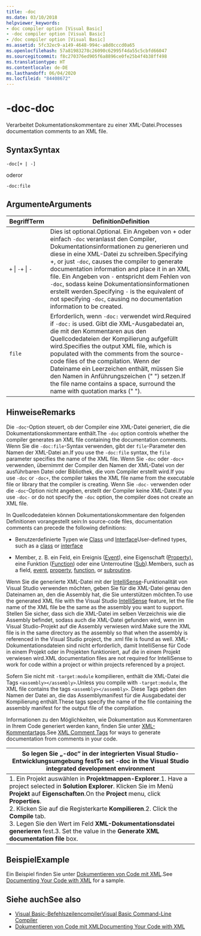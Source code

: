 ```yaml
---
title: -doc
ms.date: 03/10/2018
helpviewer_keywords:
- doc compiler option [Visual Basic]
- -doc compiler option [Visual Basic]
- /doc compiler option [Visual Basic]
ms.assetid: 5fc32ec9-a149-4648-994c-a8d0cccd0a65
ms.openlocfilehash: 57a81983278c26090c62995f4da55c5cbfd66047
ms.sourcegitcommit: f8c270376ed905f6a8896ce0fe25b4f4b38ff498
ms.translationtype: HT
ms.contentlocale: de-DE
ms.lasthandoff: 06/04/2020
ms.locfileid: "84408672"
---
```

# <a name="-doc"></a><span data-ttu-id="4c1ca-102">-doc</span><span class="sxs-lookup"><span data-stu-id="4c1ca-102">-doc</span></span>
<span data-ttu-id="4c1ca-103">Verarbeitet Dokumentationskommentare zu einer XML-Datei.</span><span class="sxs-lookup"><span data-stu-id="4c1ca-103">Processes documentation comments to an XML file.</span></span>  
  
## <a name="syntax"></a><span data-ttu-id="4c1ca-104">Syntax</span><span class="sxs-lookup"><span data-stu-id="4c1ca-104">Syntax</span></span>  
  
```console  
-doc[+ | -]  
```

<span data-ttu-id="4c1ca-105">oder</span><span class="sxs-lookup"><span data-stu-id="4c1ca-105">or</span></span>  

```console
-doc:file  
```  
  
## <a name="arguments"></a><span data-ttu-id="4c1ca-106">Argumente</span><span class="sxs-lookup"><span data-stu-id="4c1ca-106">Arguments</span></span>  
  
|<span data-ttu-id="4c1ca-107">Begriff</span><span class="sxs-lookup"><span data-stu-id="4c1ca-107">Term</span></span>|<span data-ttu-id="4c1ca-108">Definition</span><span class="sxs-lookup"><span data-stu-id="4c1ca-108">Definition</span></span>|  
|---|---|  
|<span data-ttu-id="4c1ca-109">`+` &#124; `-`</span><span class="sxs-lookup"><span data-stu-id="4c1ca-109">`+` &#124; `-`</span></span>|<span data-ttu-id="4c1ca-110">Dies ist optional.</span><span class="sxs-lookup"><span data-stu-id="4c1ca-110">Optional.</span></span> <span data-ttu-id="4c1ca-111">Ein Angeben von + oder einfach `-doc` veranlasst den Compiler, Dokumentationsinformationen zu generieren und diese in eine XML-Datei zu schreiben.</span><span class="sxs-lookup"><span data-stu-id="4c1ca-111">Specifying +, or just `-doc`, causes the compiler to generate documentation information and place it in an XML file.</span></span> <span data-ttu-id="4c1ca-112">Ein Angeben von `-` entspricht dem Fehlen von `-doc`, sodass keine Dokumentationsinformationen erstellt werden.</span><span class="sxs-lookup"><span data-stu-id="4c1ca-112">Specifying `-` is the equivalent of not specifying `-doc`, causing no documentation information to be created.</span></span>|  
|`file`|<span data-ttu-id="4c1ca-113">Erforderlich, wenn `-doc:` verwendet wird.</span><span class="sxs-lookup"><span data-stu-id="4c1ca-113">Required if `-doc:` is used.</span></span> <span data-ttu-id="4c1ca-114">Gibt die XML-Ausgabedatei an, die mit den Kommentaren aus den Quellcodedateien der Kompilierung aufgefüllt wird.</span><span class="sxs-lookup"><span data-stu-id="4c1ca-114">Specifies the output XML file, which is populated with the comments from the source-code files of the compilation.</span></span> <span data-ttu-id="4c1ca-115">Wenn der Dateiname ein Leerzeichen enthält, müssen Sie den Namen in Anführungszeichen (" ") setzen.</span><span class="sxs-lookup"><span data-stu-id="4c1ca-115">If the file name contains a space, surround the name with quotation marks (" ").</span></span>|  
  
## <a name="remarks"></a><span data-ttu-id="4c1ca-116">Hinweise</span><span class="sxs-lookup"><span data-stu-id="4c1ca-116">Remarks</span></span>  
 <span data-ttu-id="4c1ca-117">Die `-doc`-Option steuert, ob der Compiler eine XML-Datei generiert, die die Dokumentationskommentare enthält.</span><span class="sxs-lookup"><span data-stu-id="4c1ca-117">The `-doc` option controls whether the compiler generates an XML file containing the documentation comments.</span></span> <span data-ttu-id="4c1ca-118">Wenn Sie die `-doc:file`-Syntax verwenden, gibt der `file`-Parameter den Namen der XML-Datei an.</span><span class="sxs-lookup"><span data-stu-id="4c1ca-118">If you use the `-doc:file` syntax, the `file` parameter specifies the name of the XML file.</span></span> <span data-ttu-id="4c1ca-119">Wenn Sie `-doc` oder `-doc+` verwenden, übernimmt der Compiler den Namen der XML-Datei von der ausführbaren Datei oder Bibliothek, die vom Compiler erstellt wird.</span><span class="sxs-lookup"><span data-stu-id="4c1ca-119">If you use `-doc` or `-doc+`, the compiler takes the XML file name from the executable file or library that the compiler is creating.</span></span> <span data-ttu-id="4c1ca-120">Wenn Sie `-doc-` verwenden oder die `-doc`-Option nicht angeben, erstellt der Compiler keine XML-Datei.</span><span class="sxs-lookup"><span data-stu-id="4c1ca-120">If you use `-doc-` or do not specify the `-doc` option, the compiler does not create an XML file.</span></span>  
  
 <span data-ttu-id="4c1ca-121">In Quellcodedateien können Dokumentationskommentare den folgenden Definitionen vorangestellt sein:</span><span class="sxs-lookup"><span data-stu-id="4c1ca-121">In source-code files, documentation comments can precede the following definitions:</span></span>  
  
- <span data-ttu-id="4c1ca-122">Benutzerdefinierte Typen wie [Class](../../language-reference/statements/class-statement.md) und [Interface](../../language-reference/statements/interface-statement.md)</span><span class="sxs-lookup"><span data-stu-id="4c1ca-122">User-defined types, such as a [class](../../language-reference/statements/class-statement.md) or [interface](../../language-reference/statements/interface-statement.md)</span></span>  
  
- <span data-ttu-id="4c1ca-123">Member, z. B. ein Feld, ein Ereignis ([Event](../../language-reference/statements/event-statement.md)), eine Eigenschaft ([Property](../../language-reference/statements/property-statement.md)), eine Funktion ([Function](../../language-reference/statements/function-statement.md)) oder eine Unterroutine ([Sub](../../language-reference/statements/sub-statement.md)).</span><span class="sxs-lookup"><span data-stu-id="4c1ca-123">Members, such as a field, [event](../../language-reference/statements/event-statement.md), [property](../../language-reference/statements/property-statement.md), [function](../../language-reference/statements/function-statement.md), or [subroutine](../../language-reference/statements/sub-statement.md).</span></span>  
  
 <span data-ttu-id="4c1ca-124">Wenn Sie die generierte XML-Datei mit der [IntelliSense](/visualstudio/ide/using-intellisense)-Funktionalität von Visual Studio verwenden möchten, geben Sie für die XML-Datei genau den Dateinamen an, den die Assembly hat, die Sie unterstützen möchten.</span><span class="sxs-lookup"><span data-stu-id="4c1ca-124">To use the generated XML file with the Visual Studio [IntelliSense](/visualstudio/ide/using-intellisense) feature, let the file name of the XML file be the same as the assembly you want to support.</span></span> <span data-ttu-id="4c1ca-125">Stellen Sie sicher, dass sich die XML-Datei im selben Verzeichnis wie die Assembly befindet, sodass auch die XML-Datei gefunden wird, wenn im Visual Studio-Projekt auf die Assembly verwiesen wird.</span><span class="sxs-lookup"><span data-stu-id="4c1ca-125">Make sure the XML file is in the same directory as the assembly so that when the assembly is referenced in the Visual Studio project, the .xml file is found as well.</span></span> <span data-ttu-id="4c1ca-126">XML-Dokumentationsdateien sind nicht erforderlich, damit IntelliSense für Code in einem Projekt oder in Projekten funktioniert, auf die in einem Projekt verwiesen wird.</span><span class="sxs-lookup"><span data-stu-id="4c1ca-126">XML documentation files are not required for IntelliSense to work for code within a project or within projects referenced by a project.</span></span>  
  
 <span data-ttu-id="4c1ca-127">Sofern Sie nicht mit `-target:module` kompilieren, enthält die XML-Datei die Tags `<assembly></assembly>`.</span><span class="sxs-lookup"><span data-stu-id="4c1ca-127">Unless you compile with `-target:module`, the XML file contains the tags `<assembly></assembly>`.</span></span> <span data-ttu-id="4c1ca-128">Diese Tags geben den Namen der Datei an, die das Assemblymanifest für die Ausgabedatei der Kompilierung enthält.</span><span class="sxs-lookup"><span data-stu-id="4c1ca-128">These tags specify the name of the file containing the assembly manifest for the output file of the compilation.</span></span>  
  
 <span data-ttu-id="4c1ca-129">Informationen zu den Möglichkeiten, wie Dokumentation aus Kommentaren in Ihrem Code generiert werden kann, finden Sie unter [XML-Kommentartags](../../language-reference/xmldoc/index.md).</span><span class="sxs-lookup"><span data-stu-id="4c1ca-129">See [XML Comment Tags](../../language-reference/xmldoc/index.md) for ways to generate documentation from comments in your code.</span></span>  
  
|<span data-ttu-id="4c1ca-130">So legen Sie „-doc“ in der integrierten Visual Studio-Entwicklungsumgebung fest</span><span class="sxs-lookup"><span data-stu-id="4c1ca-130">To set -doc in the Visual Studio integrated development environment</span></span>|  
|---|  
|<span data-ttu-id="4c1ca-131">1.  Ein Projekt auswählen in **Projektmappen-Explorer**.</span><span class="sxs-lookup"><span data-stu-id="4c1ca-131">1.  Have a project selected in **Solution Explorer**.</span></span> <span data-ttu-id="4c1ca-132">Klicken Sie im Menü **Projekt** auf **Eigenschaften**.</span><span class="sxs-lookup"><span data-stu-id="4c1ca-132">On the **Project** menu, click **Properties**.</span></span> <br /><span data-ttu-id="4c1ca-133">2.  Klicken Sie auf die Registerkarte **Kompilieren**.</span><span class="sxs-lookup"><span data-stu-id="4c1ca-133">2.  Click the **Compile** tab.</span></span><br /><span data-ttu-id="4c1ca-134">3.  Legen Sie den Wert im Feld **XML-Dokumentationsdatei generieren** fest.</span><span class="sxs-lookup"><span data-stu-id="4c1ca-134">3.  Set the value in the **Generate XML documentation file** box.</span></span>|  
  
## <a name="example"></a><span data-ttu-id="4c1ca-135">Beispiel</span><span class="sxs-lookup"><span data-stu-id="4c1ca-135">Example</span></span>  
 <span data-ttu-id="4c1ca-136">Ein Beispiel finden Sie unter [Dokumentieren von Code mit XML](../../programming-guide/program-structure/documenting-your-code-with-xml.md).</span><span class="sxs-lookup"><span data-stu-id="4c1ca-136">See [Documenting Your Code with XML](../../programming-guide/program-structure/documenting-your-code-with-xml.md) for a sample.</span></span>  
  
## <a name="see-also"></a><span data-ttu-id="4c1ca-137">Siehe auch</span><span class="sxs-lookup"><span data-stu-id="4c1ca-137">See also</span></span>

- [<span data-ttu-id="4c1ca-138">Visual Basic-Befehlszeilencompiler</span><span class="sxs-lookup"><span data-stu-id="4c1ca-138">Visual Basic Command-Line Compiler</span></span>](index.md)
- [<span data-ttu-id="4c1ca-139">Dokumentieren von Code mit XML</span><span class="sxs-lookup"><span data-stu-id="4c1ca-139">Documenting Your Code with XML</span></span>](../../programming-guide/program-structure/documenting-your-code-with-xml.md)
